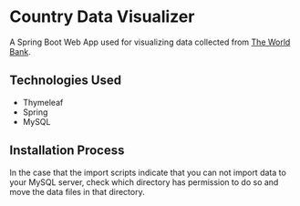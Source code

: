 # Country Data Visualizer

A Spring Boot Web App used for visualizing data collected from [The World Bank](https://data.worldbank.org/country).

## Technologies Used

- Thymeleaf
- Spring
- MySQL

## Installation Process
In the case that the import scripts indicate that you can not import data to your
MySQL server, check which directory has permission to do so and move the data files
in that directory.